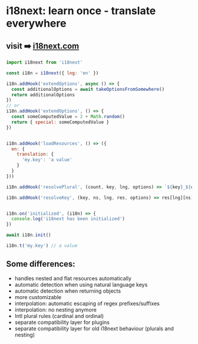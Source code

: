 # i18next: learn once - translate everywhere
## visit ➡️ [i18next.com](https://www.i18next.com)


```javascript
import i18next from 'i18next'

const i18n = i18next({ lng: 'en' })

i18n.addHook('extendOptions', async () => {
  const additionalOptions = await takeOptionsFromSomewhere()
  return additionalOptions
})
// or
i18n.addHook('extendOptions', () => {
  const someComputedValue = 2 + Math.random()
  return { special: someComputedValue }
})


i18n.addHook('loadResources', () => ({
  en: {
    translation: {
      'my.key': 'a value'
    }
  }
}))

i18n.addHook('resolvePlural', (count, key, lng, options) => `${key}_${count}`)

i18n.addHook('resolveKey', (key, ns, lng, res, options) => res[lng][ns][key])


i18n.on('initialized', (i18n) => {
  console.log('i18next has been initialized')
})

await i18n.init()

i18n.t('my.key') // a value
```

## Some differences:

- handles nested and flat resources automatically
- automatic detection when using natural language keys
- automatic detection when returning objects
- more customizable
- interpolation: automatic escaping of regex prefixes/suffixes
- interpolation: no nesting anymore
- Intl plural rules (cardinal and ordinal)
- separate compatibility layer for plugins
- separate compatibility layer for old i18next behaviour (plurals and nesting)